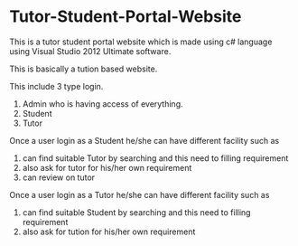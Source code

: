 # Tutor-Student-Portal-Website
This is a tutor student portal website which is made using c# language using Visual Studio 2012 Ultimate software.

This is basically a tution based website.

This include 3 type login. 
  1. Admin who is having access of everything.
  2. Student
  3. Tutor
 
Once a user login as a Student he/she can have different facility such as
  1. can find suitable Tutor by searching and this need to filling requirement
  2. also ask for tutor for his/her own requirement
  3. can review on tutor

Once a user login as a Tutor he/she can have different facility such as
  1. can find suitable Student by searching and this need to filling requirement
  2. also ask for tution for his/her own requirement
